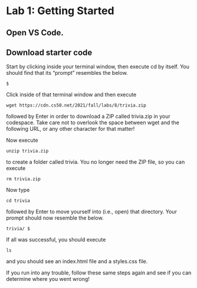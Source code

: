 # Lab 1: Getting Started

## Open VS Code.

## Download starter code

Start by clicking inside your terminal window, then execute cd by itself. You should find that its “prompt” resembles the below.
```
$
```
Click inside of that terminal window and then execute
```
wget https://cdn.cs50.net/2021/fall/labs/8/trivia.zip
```
followed by Enter in order to download a ZIP called trivia.zip in your codespace. Take care not to overlook the space between wget and the following URL, or any other character for that matter!

Now execute
```
unzip trivia.zip
```

to create a folder called trivia. You no longer need the ZIP file, so you can execute
```
rm trivia.zip
```

Now type
```
cd trivia
```

followed by Enter to move yourself into (i.e., open) that directory. Your prompt should now resemble the below.
```
trivia/ $
```

If all was successful, you should execute
```
ls
```

and you should see an index.html file and a styles.css file.

If you run into any trouble, follow these same steps again and see if you can determine where you went wrong!
